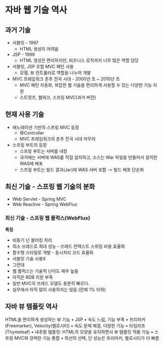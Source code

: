 # 자바 웹 기술 역사
## 과거 기술
* 서블릿 - 1997
  * HTML 생성이 어려움
* JSP - 1999
  * HTML 생성은 편리하지만, 비즈니스 로직까지 너무 많은 역할 담당
* 서블릿, JSP 조합 MVC 패턴 사용
  * 모델, 뷰 컨트롤러로 역할을 나누어 개발
* MVC 프레임워크 춘추 전국 시대 - 2000년 초 ~ 2010년 초
  * MVC 패턴 자동화, 복잡한 웹 기술을 편리하게 사용할 수 있는 다양한 기능 지원
  * 스트럿츠, 웹워크, 스프링 MVC(과거 버전)

## 현재 사용 기술
* 애노테이션 기반의 스프링 MVC 등장
  * @Controller
  * MVC 프레임워크의 춘추 전국 시대 마무리
* 스프링 부트의 등장
  * 스프링 부트는 서버를 내장
  * 과거에는 서버에 WAS를 직접 설치하고, 소스는 War 파일을 만들어서 설치한 WAS에 배포
  * 스프링 부트는 빌드 결과(Jar)에 WAS 서버 포함 -> 빌드 배포 단순화
   
## 최신 기술 - 스프링 웹 기술의 분화
* Web Servlet - Spring MVC
* Web Reactive - Spring WebFlux

### 최신 기술 - 스프링 웹 플럭스(WebFlux)
**특징**
* 비동기 넌 블러킹 처리
* 최소 쓰레드로 최대 성능 - 쓰레드 컨텍스트 스위칭 비용 효율화
* 함수형 스타일로 개발 - 동시처리 코드 효율화
* 서블릿 기술 사용X
* 그런데
* 웹 플럭스는 기술적 난이도 매우 높음
* 아직은 RDB 지원 부족
* 일반 MVC의 쓰레드 모델도 충분히 빠르다.
* 실무에서 아직 많이 사용하지는 않음 (전체 1% 이하)

## 자바 뷰 템플릿 역사
HTML을 편리하게 생성하는 뷰 기능
• JSP
• 속도 느림, 기능 부족
• 프리마커(Freemarker), Velocity(벨로시티)
• 속도 문제 해결, 다양한 기능
• 타임리프(Thymeleaf)
• 내추럴 템플릿: HTML의 모양을 유지하면서 뷰 템플릿 적용 가능
• 스프링 MVC와 강력한 기능 통합
• 최선의 선택, 단 성능은 프리마커, 벨로시티가 더 빠름
